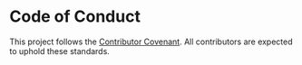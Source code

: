 # Code of Conduct

This project follows the [Contributor Covenant](https://www.contributor-covenant.org/version/2/1/code_of_conduct/). All contributors are expected to uphold these standards.

